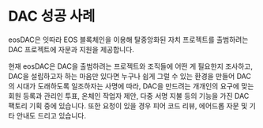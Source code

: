 **DAC 성공** 사례
===

eosDAC은 잇따라 EOS 블록체인을 이용해 탈중앙화된 자치 프로젝트를 출범하려는 DAC 프로젝트에 자문과 지원을 제공합니다.

현재 eosDAC은 DAC을 출범하려는 프로젝트와 조직들에 어떤 게 필요한지 조사하고, DAC을 설립하고자 하는 마음만 있다면 누구나 쉽게 그럴 수 있는 환경을 만들어 DAC의 시대가 도래하도록 일조하자는 사명에 따라, DAC을 만드려는 개개인의 요구에 맞는 회원 등록과 관리인 투표, 온체인 작업자 제안, 다중 서명 지불 등의 기능을 가진 DAC 팩토리 기획 중에 있습니다. 또한 요청이 있을 경우 피어 코드 리뷰, 에어드롭 자문 및 기타 안내도 드리고 있습니다.
